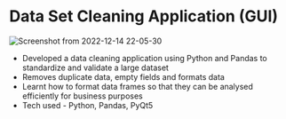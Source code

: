 # Data Set Cleaning Application (GUI)

![Screenshot from 2022-12-14 22-05-30](https://user-images.githubusercontent.com/106758417/207654093-ce360c03-2875-4255-af89-33a64fb8e24e.png)


- Developed a data cleaning application using Python and Pandas to standardize and validate a large dataset
- Removes duplicate data, empty fields and formats data
- Learnt how to format data frames so that they can be analysed efficiently for business purposes
- Tech used - Python, Pandas, PyQt5
